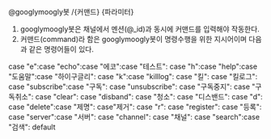 @googlymoogly봇 /{커맨드} {파라미터}

1. googlymoogly봇은 채널에서 멘션(@_id)과 동시에 커맨드를 입력해야 작동한다.
2. 커맨드(command)라 함은 googlymoogly봇이 명령수행을 위한 지시어이며 다음과 같은 명령어들이 있다.

 case "e":case "echo":case "에코":case "테스트":
 case "h":case "help":case "도움말":case "하이구글리":
 case "k":case "killlog": case "킬": case "킬로그":
 case "subscribe":case "구독":
 case "unsubscribe": case "구독중지": case "구독취소":
 case "clear": case "disband": case "청소": case "디스밴드":
 case "d": case "delete":case "제명": case"제거":
 case "r": case "register": case "등록":
 case "server":case "서버":
 case "channel": case "채널":
 case "search":case "검색":
 default

